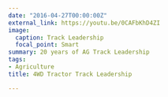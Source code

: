 ```yaml
---
date: "2016-04-27T00:00:00Z"
external_link: https://youtu.be/0CAFbKhD4ZI
image:
  caption: Track Leadership
  focal_point: Smart
summary: 20 years of AG Track Leadership
tags:
- Agriculture
title: 4WD Tractor Track Leadership

---
```


